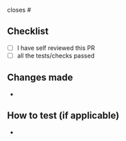 closes #<insert issue number here>

## Checklist

- [ ] I have self reviewed this PR
- [ ] all the tests/checks passed

## Changes made

-

## How to test (if applicable)

-
